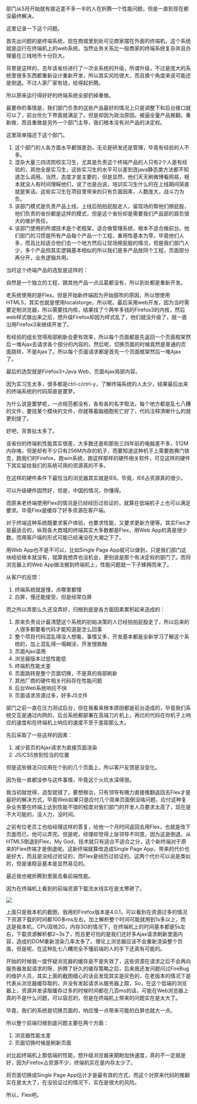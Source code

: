 部门从5月开始就有接近差不多一半的人在折腾一个性能问题，但是一直到现在都没最终解决。

这里记录一下这个问题。

首先出问题的是终端系统，现在商城里到处可见商家摆在外面的终端机，这个系统就是运行在终端机上的web系统。当然业务关系比一般商家的终端系统复杂并且办理量在三线地市十分巨大。

背景是这样的，去年该省份进行了一次全系统的升级，所谓升级，不过是庞大的系统里很多东西都重新设计重新开发，所以其实风险很大，而且换个角度来说可能还是倒退。不过人家厂家有钱，给得起折腾。

所以原来运行得好好的终端系统全部扔掉重做。

最要命的事情是，我们部门负责的这些产品最好的情况上只是调整下和后台接口就可以了，前台优化下界面就满足了。但是却因为政治原因，被逼全量产品推翻，重新做，而且重做是另外一个部门主导，我们根本没有对产品的决定权。

这里简单描述下这个部门。

1. 这个部门的人各方面水平都很差劲，无论是研发还是管理，毕竟有经验的人不多。
2. 混杂大量三四流院校实习生，尤其是负责这个终端产品的人只有2个人是有经验的，其他全是实习生，这些实习生的水平可以差到连java静态类方法都不知道怎么调用。当然，态度才是主要的，但是显然，他们天天刷微博看网易，根本就没人有时间理睬他们，说了也是白说，培训实习生什么的在上线期间简直就是笑话。这些实习生在项目里带来的只有负面因素，人数庞大，战斗力为负。
3. 该部门模式是负责产品上线，上线后拍拍屁股走人，留现场的帮他们擦屁股，他们负责的省份都是这样的模式，但是这个省份却是需要我们产品部的肩负很大的维护责任。
4. 该部门使用的所谓技术是个老框架，适合做管理系统，根本不适合做前台。他们部门的习惯是所有产品每个产品一个工程，重用性基本为零，毕竟他们人多，而且比较适合他们去一个地方然后让现场擦屁股的情况，但是我们部门人少，多个产品但其实逻辑基本相似的所以我们是多产品放同个工程，页面部分再分开，业务逻辑共用。

当时这个终端产品的选型是这样的：

自然是一个独立的工程，跟其他产品一点瓜葛都没有，所以到处都是重新开发。

老系统使用的是Flex。但是开始新终端因为开始鼓吹的原因，所以想使用HTML5，其实也就是使用localstorge，所以呢，最后采用web开发，因为当时需要定制浏览器，所以需要找内核，结果找了个两年多钱的Firefox3的内核，然后web样式做出来之后，想升级Firefox却因为样式乱了，他们就没升级了，就一直沿用Firefox3来继续开发了。

有经验的组长觉得局部刷新会更有效率，所以每个页面都是先返回一个页面框架然后一堆Ajax去请求各个部分的内容的。然后呢，切换页面的时候竟然是普通的页面跳转，不是Ajax了。所以每个页面请求都是首先一个页面框架然后一堆Ajax了。

最后的选型就是Firefox3+Java Web，页面Ajax局部内容。

因为实习生太多，很多都是ctrl-c/ctrl-y，了解终端系统的人太少，结果最后出来的终端系统的代码简直是噩梦。

为什么说是噩梦呢，一点规范都没有，各有各的名字取法，每个地方都是乱七八糟的文件，要找某个模块的文件，你就等着脑细胞死亡好了，代码注释清晰什么的就更别提了。

好吧，背景扯太多了。

该省份的终端机性能其实很差，大多数还是和那些三四年前的电脑差不多，512M内存咯，但是却有不少只有256M内存的机子，而要知道这种机子上需要跑赛门铁克，跑我们的Firefox，跑win系统，跑这样那样的硬件相关软件，可见这样的硬件下其实留给我们的系统可用的资源真的不多。

在这样的硬件条件下最恰当的浏览器其实就是IE6。毕竟，IE6占资源真的很少。

可以升级硬件固然好，但是，中国的情况，你懂得。

而原来老终端使用Flex的情况是已经经历过验证的，就算在低端机子上也可以满足要求。毕竟Flex是缓存了好多资源在客户端。

对于终端这种系统既要求客户体验，也要求性能，又要求更新方便等。其实Flex才是最适合的，纵观各大商城的终端其实大多数都是Flex，用Web App的真是很少数。而用客户端的形式可能已经淹没在大潮之下了。

用Web App也不是不可以，比如Single Page App就可以做到，只是我们部门这块经验根本就没有，就算我想弄也没机会，更别说是那个有决定权的部门了。而将浏览器上的Web App做法搬到终端机上，性能问题就一下子蜂拥而来了。

从客户的反馈：

1. 终端系统就是慢，点哪里都慢
2. 白屏，慢还能接受，但是经常白屏

而之所以弄那么久还没弄好，归根到底是各方面因素累积起来造成的：

1. 原来负责设计最清楚这个系统的初始决策的人已经拍拍屁股走了，所以后来的人很多都要看代码才能知道是怎么回事
2. 整个项目代码混乱得没人想看，事情又多，开发基本都是全新学习了解这个系统的，加上混乱得一塌糊涂，开发很抵触
3. 页面Ajax滥用
4. 浏览器版本过低性能低
5. 终端机性能太差
6. 页面跳转是整个页面切换，不是真的局部刷新
7. 其他厂商的硬件相关代码存在性能问题
8. 后台Web系统响应不快
9. 页面请求资源过多，好多JS文件

部门之前一直在压力测试后台，但在我看来根本原因都是前台造成的，毕竟我们系统交互是通过内网的，后台系统都部署在高端刀片机上，再烂的代码在你机子上响应的速度和在终端机上响应的速度不至于差距那么大。

先后采取了一些这样的因素：

1. 减少首页的Ajax请求为直接页面渲染
2. JS/CSS放到恰当的位置

但是这些做法只应用在个别的几个页面上，所以客户反馈是没变化。

因为我一直都没参与这件事情，毕竟这个火坑水深得很。

我当初就觉得，选型就错了，要想根治，只有领导有魄力直接推翻返回去Flex才是最好的解决方式，毕竟Web如果只是应付几个简单页面倒没啥问题，应付这种复杂业务要在终端上达到性能不错的程度对我们部门的开发人员要求太高了，现在是不大可能的，没人力，没时间。

之前有位老员工也给经理这样的答复，给他一个月时间返回去用Flex，也就是改下页面而已，他可以弄完。但是呢，经理却觉得上层领导不同意，因为这是倒退，从HTML5倒退到Flex，My God，技术就只有适合不适合之分，这个新终端对于原来的Flex终端才是倒退呢。这新终端就算改造成Single Page App，带来的代价也是好大，而且是没经过验证的，而Flex是经历过验证的。这两个代价可以说是类似的，但是谁稳妥基本是显然易见的。

最近我也被折腾到里面去看前端性能。

因为在终端机上看到的前端资源下载流水线实在是太寒碜了。

<img src="http://i.stack.imgur.com/BHfYq.jpg"/>

上面只是我本机的截图，我用的Firefox版本是4.0.1，可以看到在资源过多的情况下资源下载的时间都100多ms左右，加上解析整个时间可能就用到1s多以上，而这是我本机，CPU双核2G，内存3G的情况下，在终端机上的时间基本都是5s左右，下载资源解析都2~3s了，而且更可怕的是我们还好多Ajax请求刷新里面内容，造成的DOM重新渲染几率太多了。理论上浏览器应该不会重新渲染整个页面，但是呢，在这种乱七八糟完全不懂前端的人的手下还真有可能的。

开始的时候我一度怀疑浏览器的缓存是不是失效了，这些资源在请求之后不会再向服务器发起请求的呀，折腾了好久的缓存策略之后，后来我还发问题问过FireBug的维护人员，其实上面的截图细心的话会发现其实是灰色的，在老版本的情况下是代表从浏览器缓存取的，并没有发起请求从服务器上取，So，在这个低端的浏览器上，资源并发读取缓存过多的时候时间都在几百ms的话，可能在Web浏览器上真的不是什么问题，可以容忍的，但是在终端机上带来的问题实在是太大了。

毕竟，我们的系统是切换页面的，响应慢一点带来可能的白屏也就大一点。

所以整个前端归根到底问题主要在两个方面：

1. 浏览器性能太差
2. 页面切换时候是刷新页面

对比起终端机上那低端的性能，想升级浏览器来期盼加快速度，真的不一定就是好，因为Firefox占资源不少，终端机实在是内存太少了。

将页面切换成Single Page App估计才是最有效的方式，而这个对原来代码的推翻实在是太大了，在没验证过的情况下，实在是很大的风险。

所以，Flex吧。






